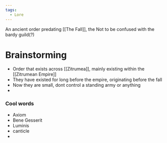 ```yaml
---
tags:
  - Lore
---
```

An ancient order predating [[The Fall]], the 
Not to be confused with the bardy guild(?)


# Brainstorming
- Order that exists across [[Zitrumea]], mainly existing within the [[Zitrumean Empire]]
- They have existed for long before the empire, originating before the fall
- Now they are small, dont control a standing army or anything
- 

### Cool words
- Axiom
- Bene Gesserit
- Luminis
- canticle
- 